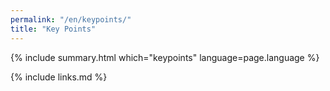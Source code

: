 ```yaml
---
permalink: "/en/keypoints/"
title: "Key Points"
---
```


{% include summary.html which="keypoints" language=page.language %}

{% include links.md %}
